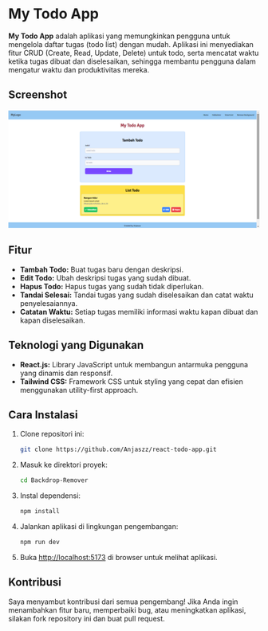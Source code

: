 # My Todo App

**My Todo App** adalah aplikasi yang memungkinkan pengguna untuk mengelola daftar tugas (todo list) dengan mudah. Aplikasi ini menyediakan fitur CRUD (Create, Read, Update, Delete) untuk todo, serta mencatat waktu ketika tugas dibuat dan diselesaikan, sehingga membantu pengguna dalam mengatur waktu dan produktivitas mereka.

## Screenshot
![ss](/Ss/Screenshot.png)

## Fitur

- **Tambah Todo:** Buat tugas baru dengan deskripsi.
- **Edit Todo:** Ubah deskripsi tugas yang sudah dibuat.
- **Hapus Todo:** Hapus tugas yang sudah tidak diperlukan.
- **Tandai Selesai:** Tandai tugas yang sudah diselesaikan dan catat waktu penyelesaiannya.
- **Catatan Waktu:** Setiap tugas memiliki informasi waktu kapan dibuat dan kapan diselesaikan.

## Teknologi yang Digunakan

- **React.js:** Library JavaScript untuk membangun antarmuka pengguna yang dinamis dan responsif.
- **Tailwind CSS:** Framework CSS untuk styling yang cepat dan efisien menggunakan utility-first approach.

## Cara Instalasi

1. Clone repositori ini:
    ```bash
    git clone https://github.com/Anjaszz/react-todo-app.git
    ```
2. Masuk ke direktori proyek:
    ```bash
    cd Backdrop-Remover
    ```
3. Instal dependensi:
    ```bash
    npm install
    ```
4. Jalankan aplikasi di lingkungan pengembangan:
    ```bash
    npm run dev
    ```
5. Buka [http://localhost:5173](http://localhost:5173) di browser untuk melihat aplikasi.

## Kontribusi
Saya menyambut kontribusi dari semua pengembang! Jika Anda ingin menambahkan fitur baru, memperbaiki bug, atau meningkatkan aplikasi, silakan fork repository ini dan buat pull request.